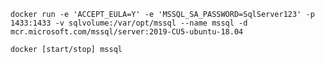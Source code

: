 
    docker run -e 'ACCEPT_EULA=Y' -e 'MSSQL_SA_PASSWORD=SqlServer123' -p 1433:1433 -v sqlvolume:/var/opt/mssql --name mssql -d mcr.microsoft.com/mssql/server:2019-CU5-ubuntu-18.04

    docker [start/stop] mssql